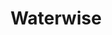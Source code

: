 ---
layout: link
link_url: https://www.waterwise.org.uk/save-water/
title: Waterwise
source: Waterwise
card: 
petal: Zero Waste
task: 
---